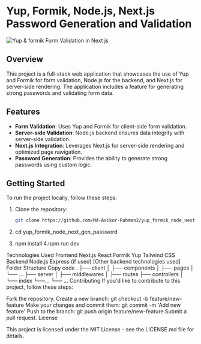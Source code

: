 # Yup, Formik, Node.js, Next.js Password Generation and Validation

![Yup & formik Form Validation in Next js](<Asikur Rahman>)

## Overview

This project is a full-stack web application that showcases the use of Yup and Formik for form validation, Node.js for the backend, and Next.js for server-side rendering. The application includes a feature for generating strong passwords and validating form data.

## Features

- **Form Validation**: Uses Yup and Formik for client-side form validation.
- **Server-side Validation**: Node.js backend ensures data integrity with server-side validation.
- **Next.js Integration**: Leverages Next.js for server-side rendering and optimized page navigation.
- **Password Generation**: Provides the ability to generate strong passwords using custom logic.

## Getting Started

To run the project locally, follow these steps:

1. Clone the repository:

   ```bash
   git clone https://github.com/Md-Asikur-Rahman2/yup_formik_node_next_gen_password.git

2. cd yup_formik_node_next_gen_password

3. npm install
4.npm run dev



Technologies Used
Frontend
Next.js
React
Formik
Yup
Tailwind CSS
Backend
Node.js
Express (if used)
[Other backend technologies used]
Folder Structure
Copy code
.
├── client
│   ├── components
│   ├── pages
│   └── ...
├── server
│   ├── middlewares
│   ├── routes
    ├── controllers
│   └── index
     └──...
└── ...
Contributing
If you'd like to contribute to this project, follow these steps:

Fork the repository.
Create a new branch: git checkout -b feature/new-feature
Make your changes and commit them: git commit -m 'Add new feature'
Push to the branch: git push origin feature/new-feature
Submit a pull request.
License

This project is licensed under the MIT License - see the LICENSE.md file for details.